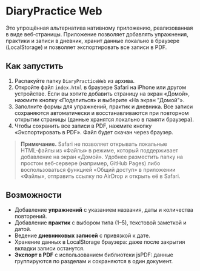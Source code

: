 # DiaryPractice Web

Это упрощённая альтернатива нативному приложению, реализованная в виде
веб‑страницы.  Приложение позволяет добавлять упражнения, практики и
записи в дневник, хранит данные локально в браузере (LocalStorage) и
позволяет экспортировать все записи в PDF.

## Как запустить

1. Распакуйте папку `DiaryPracticeWeb` из архива.
2. Откройте файл `index.html` в браузере Safari на iPhone или другом
   устройстве. Если вы хотите добавить страницу на экран «Домой»,
   нажмите кнопку «Поделиться» и выберите «На экран "Домой"».
3. Заполните формы для упражнений, практик и дневника. Все записи
   сохраняются автоматически и восстанавливаются при повторном
   открытии страницы (данные хранятся локально в памяти браузера).
4. Чтобы сохранить все записи в PDF, нажмите кнопку «Экспортировать в
   PDF». Файл будет скачан через браузер.

> **Примечание.** Safari не позволяет открывать локальные HTML‑файлы из
> «Файлы» в режиме, который поддерживает добавление на экран «Домой».
> Удобнее разместить папку на простом веб‑сервере (например,
> GitHub Pages) либо воспользоваться функцией «Общий доступ» в
> приложении «Файлы», отправить ссылку по AirDrop и открыть её в Safari.

## Возможности

- Добавление **упражнений** с указанием названия, даты и количества
  повторений.
- Добавление **практик** с выбором типа (1–5), текстовой заметкой и
  датой.
- Ведение **дневниковых записей** с привязкой к дате.
- Хранение данных в LocalStorage браузера: даже после закрытия
  вкладки записи останутся.
- **Экспорт в PDF** с использованием библиотеки jsPDF: данные
  группируются по разделам и сохраняются в один документ.